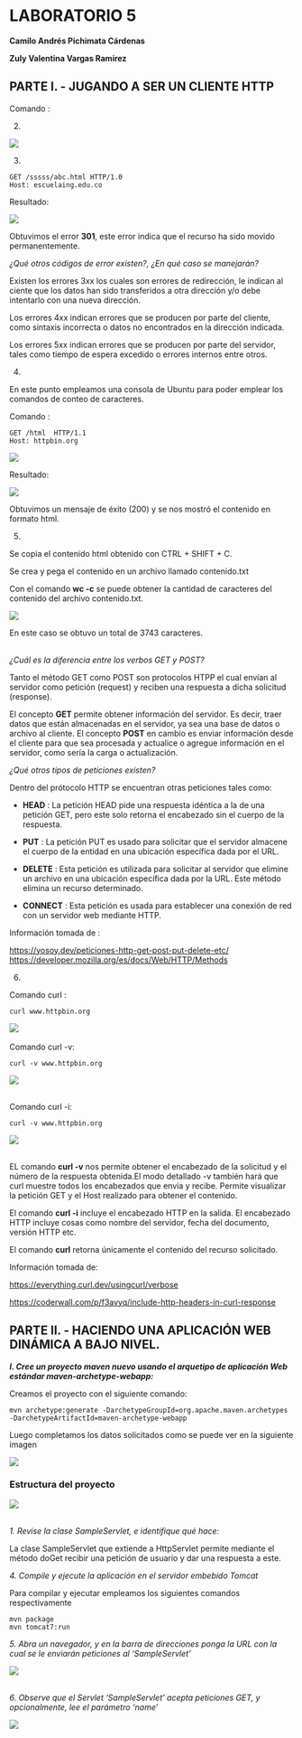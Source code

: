 # LABORATORIO 5
__Camilo Andrés Pichimata Cárdenas__ 

__Zuly Valentina Vargas Ramirez__

## PARTE I. - JUGANDO A SER UN CLIENTE HTTP

Comando :

2.  
<img src = "img/comando1Telnet.png " >

3. 

    GET /sssss/abc.html HTTP/1.0
    Host: escuelaing.edu.co    

Resultado:

<img src = "img/PrimerTelnet.png " >

Obtuvimos el error **301**, este error indica que el recurso ha sido movido permanentemente. 


_¿Qué otros códigos de error existen?, ¿En qué caso se manejarán?_

Existen los errores 3xx los cuales son errores de redirección, le indican al ciente que los datos han sido transferidos a otra dirección y/o debe intentarlo con una nueva dirección.

Los errores 4xx indican errores que se producen por parte del cliente, como sintaxis incorrecta o datos no encontrados en la dirección indicada. 

Los errores 5xx indican errores que se producen por parte del servidor, tales como tiempo de espera excedido o errores internos entre otros. 

4. 
En este punto empleamos una consola de Ubuntu para poder emplear los comandos de conteo de caracteres. 

Comando : 

    GET /html  HTTP/1.1
    Host: httpbin.org 

<img src = "img/comando2Telnet.png " >



Resultado:

<img src = "img/SegundoTelnet_2.png ">

 Obtuvimos un mensaje de éxito (200) y se nos mostró el contenido en formato html. 

5. 
Se copia el contenido html obtenido con CTRL + SHIFT + C.

Se crea y pega el contenido en un archivo llamado contenido.txt

Con el comando **wc -c** se puede obtener la cantidad de caracteres del contenido del archivo contenido.txt.


<img src = "img/numeroCaracteres.png ">  

En este caso se obtuvo un total de 3743 caracteres.
  <br/><br/>

 _¿Cuál es la diferencia entre los verbos GET y POST?_

 Tanto el método GET como POST son protocolos HTPP el cual envían al servidor como petición (request) y reciben una respuesta a dicha solicitud (response). 

 El concepto **GET** permite obtener información del servidor. Es decir, traer datos que están almacenadas en el servidor, ya sea una base de datos o archivo al cliente. El concepto **POST** en cambio es enviar información desde el cliente para que sea procesada y actualice o agregue información en el servidor, como sería la carga o actualización. 

_¿Qué otros tipos de peticiones existen?_
 
 Dentro del prótocolo HTTP se encuentran otras peticiones tales como:

 - **HEAD** : La petición HEAD pide una respuesta idéntica a la de una petición GET, pero este solo retorna el encabezado sin el cuerpo de la respuesta.

 - **PUT** : La petición PUT es usado para solicitar que el servidor almacene el cuerpo de la entidad en una ubicación específica dada por el URL.

 - **DELETE** : Esta petición es utilizada para solicitar al servidor que elimine un archivo en una ubicación específica dada por la URL. Este método elimina un recurso determinado.

- **CONNECT** : Esta petición es usada para establecer una conexión de red con un servidor web mediante HTTP.

Información tomada de :

https://yosoy.dev/peticiones-http-get-post-put-delete-etc/
https://developer.mozilla.org/es/docs/Web/HTTP/Methods


6.
Comando curl :

    curl www.httpbin.org 

<img src = "img/curl_1.png "> 
<br/><br/>
Comando curl -v:


    curl -v www.httpbin.org

<img src = "img/curl_v.png "> 
<br/><br/>

Comando curl -i:


    curl -v www.httpbin.org

<img src = "img/curl_i.png "> 
<br/><br/>

EL comando **curl -v** nos permite obtener el encabezado de la solicitud y el número de la respuesta obtenida.El modo detallado -v también hará que curl muestre todos los encabezados que envía y recibe. Permite visualizar la petición GET y el Host realizado para obtener el contenido.


El comando **curl -i** incluye el encabezado HTTP en la salida. El encabezado HTTP incluye cosas como nombre del servidor, fecha del documento, versión HTTP etc.

El comando **curl** retorna únicamente el contenido del recurso solicitado.


Información tomada de:

https://everything.curl.dev/usingcurl/verbose

https://coderwall.com/p/f3avyq/include-http-headers-in-curl-response

## PARTE II. - HACIENDO UNA APLICACIÓN WEB DINÁMICA A BAJO NIVEL.

___I. Cree un proyecto maven nuevo usando el arquetipo de aplicación Web estándar maven-archetype-webapp:___

Creamos el proyecto con el siguiente comando:

    mvn archetype:generate -DarchetypeGroupId=org.apache.maven.archetypes -DarchetypeArtifactId=maven-archetype-webapp

Luego completamos los datos solicitados como se puede ver en la siguiente imagen

<img src = "img/CreacionProyectoServlet.png"> 


### **Estructura del proyecto**

<img src = "img/EstructuraProyecto.png">
<br/><br/>

_1. Revise la clase SampleServlet, e identifique qué hace:_

La clase SampleServlet que extiende a HttpServlet permite mediante el método doGet recibir una petición de usuario y dar una respuesta a este.

_4. Compile y ejecute la aplicación en el servidor embebido Tomcat_

Para compilar y ejecutar empleamos los siguientes comandos respectivamente

    mvn package 
    mvn tomcat7:run

_5. Abra un navegador, y en la barra de direcciones ponga la URL con la cual se le enviarán peticiones al ‘SampleServlet’_

<img src = "img/5-ResultadoConsulta.png">
<br/><br/>

_6. Observe que el Servlet ‘SampleServlet’ acepta peticiones GET, y opcionalmente, lee el parámetro ‘name’_

<img src = "img/6-ResultadoConsulta.png">
<br/><br/>